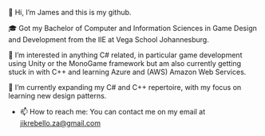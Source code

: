 👋 Hi, I’m James and this is my github.

🎓 Got my Bachelor of Computer and Information Sciences in Game Design and Development from the IIE at Vega School Johannesburg.

👀 I’m interested in anything C# related, in particular game development using Unity or the MonoGame framework but am also currently getting stuck in with C++ and learning Azure and (AWS) Amazon Web Services.

🌱 I’m currently expanding my C# and C++ repertoire, with my focus on learning new design patterns.

- 📫 How to reach me: You can contact me on my email at jikrebello.za@gmail.com

<!---
Jikrebello/Jikrebello is a ✨ special ✨ repository because its `README.md` (this file) appears on your GitHub profile.
You can click the Preview link to take a look at your changes.
--->

